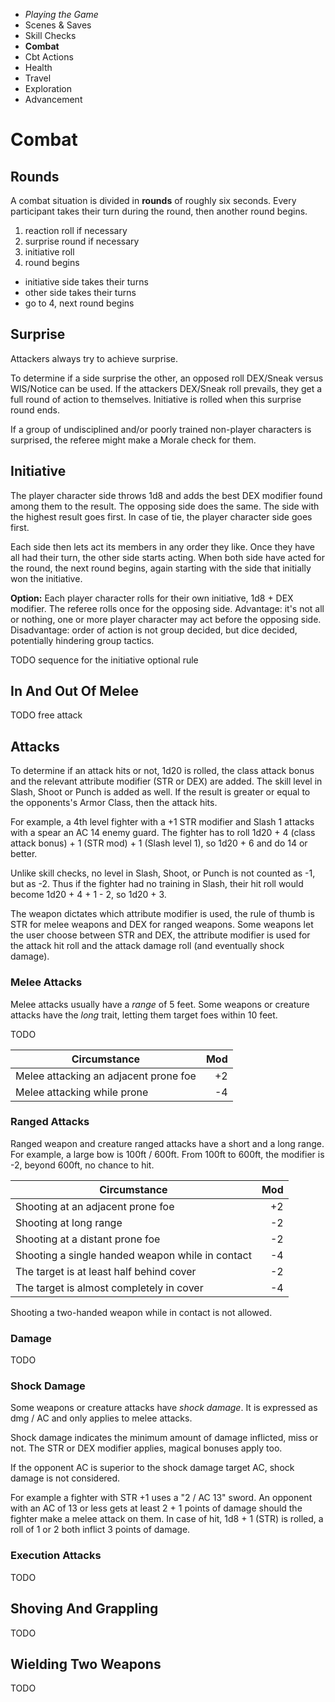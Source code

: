 
<!-- .margin.compass -->
* _Playing the Game_
* Scenes & Saves
* Skill Checks
* **Combat**
* Cbt Actions
* Health
* Travel
* Exploration
* Advancement


# Combat

## Rounds

A combat situation is divided in **rounds** of roughly six seconds. Every participant takes their turn during the round, then another round begins.

1. reaction roll if necessary
2. surprise round if necessary
3. initiative roll
4. round begins
  * initiative side takes their turns
  * other side takes their turns
  * go to 4, next round begins

## Surprise

Attackers always try to achieve surprise.

To determine if a side surprise the other, an opposed roll DEX/Sneak versus WIS/Notice can be used. If the attackers DEX/Sneak roll prevails, they get a full round of action to themselves. Initiative is rolled when this surprise round ends.

If a group of undisciplined and/or poorly trained non-player characters is surprised, the referee might make a Morale check for them.

## Initiative

The player character side throws 1d8 and adds the best DEX modifier found among them to the result. The opposing side does the same. The side with the highest result goes first. In case of tie, the player character side goes first.

Each side then lets act its members in any order they like. Once they have all had their turn, the other side starts acting. When both side have acted for the round, the next round begins, again starting with the side that initially won the initiative.

**Option:** Each player character rolls for their own initiative, 1d8 + DEX modifier. The referee rolls once for the opposing side. Advantage: it's not all or nothing, one or more player character may act before the opposing side. Disadvantage: order of action is not group decided, but dice decided, potentially hindering group tactics.

TODO sequence for the initiative optional rule

## In And Out Of Melee

TODO free attack

## Attacks

To determine if an attack hits or not, 1d20 is rolled, the class attack bonus and the relevant attribute modifier (STR or DEX) are added. The skill level in Slash, Shoot or Punch is added as well. If the result is greater or equal to the opponents's Armor Class, then the attack hits.

For example, a 4th level fighter with a +1 STR modifier and Slash 1 attacks with a spear an AC 14 enemy guard. The fighter has to roll 1d20 + 4 (class attack bonus) + 1 (STR mod) + 1 (Slash level 1), so 1d20 + 6 and do 14 or better.

Unlike skill checks, no level in Slash, Shoot, or Punch is not counted as -1, but as -2. Thus if the fighter had no training in Slash, their hit roll would become 1d20 + 4 + 1 - 2, so 1d20 + 3.

The weapon dictates which attribute modifier is used, the rule of thumb is STR for melee weapons and DEX for ranged weapons. Some weapons let the user choose between STR and DEX, the attribute modifier is used for the attack hit roll and the attack damage roll (and eventually shock damage).

### Melee Attacks

Melee attacks usually have a _range_ of 5 feet. Some weapons or creature attacks have the _long_ trait, letting them target foes within 10 feet.

TODO

| Circumstance                          | Mod |
|---------------------------------------|----:|
| Melee attacking an adjacent prone foe |  +2 |
| Melee attacking while prone           |  -4 |

### Ranged Attacks

Ranged weapon and creature ranged attacks have a short and a long range. For example, a large bow is 100ft / 600ft. From 100ft to 600ft, the modifier is -2, beyond 600ft, no chance to hit.

| Circumstance                                     | Mod |
|--------------------------------------------------|----:|
| Shooting at an adjacent prone foe                |  +2 |
| Shooting at long range                           |  -2 |
| Shooting at a distant prone foe                  |  -2 |
| Shooting a single handed weapon while in contact |  -4 |
| The target is at least half behind cover         |  -2 |
| The target is almost completely in cover         |  -4 |

Shooting a two-handed weapon while in contact is not allowed.

### Damage

TODO

### Shock Damage

Some weapons or creature attacks have _shock damage_. It is expressed as dmg / AC and only applies to melee attacks.

Shock damage indicates the minimum amount of damage inflicted, miss or not. The STR or DEX modifier applies, magical bonuses apply too.

If the opponent AC is superior to the shock damage target AC, shock damage is not considered.

For example a fighter with STR +1 uses a "2 / AC 13" sword. An opponent with an AC of 13 or less gets at least 2 + 1 points of damage should the fighter make a melee attack on them. In case of hit, 1d8 + 1 (STR) is rolled, a roll of 1 or 2 both inflict 3 points of damage.

### Execution Attacks

TODO

## Shoving And Grappling

TODO

## Wielding Two Weapons

TODO

